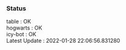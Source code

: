 ### Status


table : OK  
hogwarts : OK  
icy-bot : OK  
Latest Update : 2022-01-28 22:06:56.831280
